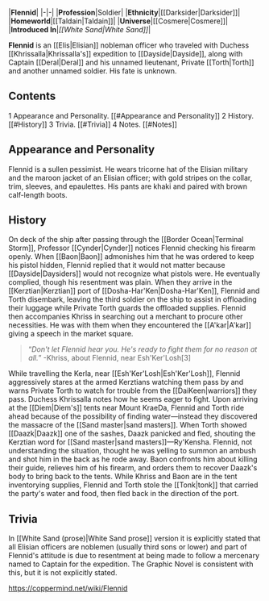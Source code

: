 |**Flennid**|
|-|-|
|**Profession**|Soldier|
|**Ethnicity**|[[Darksider\|Darksider]]|
|**Homeworld**|[[Taldain\|Taldain]]|
|**Universe**|[[Cosmere\|Cosmere]]|
|**Introduced In**|*[[White Sand\|White Sand]]*|

**Flennid** is an [[Elis\|Elisian]] nobleman officer who traveled with Duchess [[Khrissalla\|Khrissalla's]] expedition to [[Dayside\|Dayside]], along with Captain [[Deral\|Deral]] and his unnamed lieutenant, Private [[Torth\|Torth]] and another unnamed soldier. His fate is unknown.

## Contents

1 Appearance and Personality. [[#Appearance and Personality]] 
2 History. [[#History]] 
3 Trivia. [[#Trivia]] 
4 Notes. [[#Notes]] 


## Appearance and Personality
Flennid is a sullen pessimist. He wears tricorne hat of the Elisian military and the maroon jacket of an Elisian officer; with gold stripes on the collar, trim, sleeves, and epaulettes. His pants are khaki and paired with brown calf-length boots.

## History
On deck of the ship after passing through the [[Border Ocean\|Terminal Storm]], Professor [[Cynder\|Cynder]] notices Flennid checking his firearm openly. When [[Baon\|Baon]] admonishes him that he was ordered to keep his pistol hidden, Flennid replied that it would not matter because [[Dayside\|Daysiders]] would not recognize what pistols were. He eventually complied, though his resentment was plain. When they arrive in the [[Kerztian\|Kerztian]] port of [[Dosha-Har'Ken\|Dosha-Har'Ken]], Flennid and Torth disembark, leaving the third soldier on the ship to assist in offloading their luggage while Private Torth guards the offloaded supplies. Flennid then accompanies Khriss in searching out a merchant to procure other necessities. He was with them when they encountered the [[A'kar\|A'kar]] giving a speech in the market square.

>“*Don't let Flennid hear you. He's ready to fight them for no reason at all.*”
\-Khriss, about Flennid, near Esh'Ker'Losh[3]

While travelling the Kerla, near [[Esh'Ker'Losh\|Esh'Ker'Losh]], Flennid aggressively stares at the armed Kerztians watching them pass by and warns Private Torth to watch for trouble from the [[DaiKeen\|warriors]] they pass. Duchess Khrissalla notes how he seems eager to fight.
Upon arriving at the [[Diem\|Diem's]] tents near Mount KraeDa, Flennid and Torth ride ahead because of the possibility of finding water—instead they discovered the massacre of the [[Sand master\|sand masters]]. When Torth showed [[Daazk\|Daazk]] one of the sashes, Daazk panicked and fled, shouting the Kerztian word for [[Sand master\|sand masters]]—Ry'Kensha. Flennid, not understanding the situation, thought he was yelling to summon an ambush and shot him in the back as he rode away. Baon confronts him about killing their guide, relieves him of his firearm, and orders them to recover Daazk's body to bring back to the tents. While Khriss and Baon are in the tent inventorying supplies, Flennid and Torth stole the [[Tonk\|tonk]] that carried the party's water and food, then fled back in the direction of the port.

## Trivia
In [[White Sand (prose)\|White Sand prose]] version it is explicitly stated that all Elisian officers are noblemen (usually third sons or lower) and part of Flennid's attitude is due to resentment at being made to follow a mercenary named to Captain for the expedition. The Graphic Novel is consistent with this, but it is not explicitly stated.


https://coppermind.net/wiki/Flennid